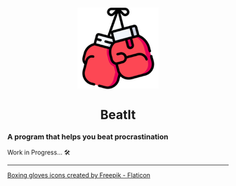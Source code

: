 <p align="center">
    <img src="logo.png" alt="Logo" height=185 width=185>
</p>
<h1 align="center"> <b>BeatIt</b> </h1>

<!-- start here -->

### A program that helps you beat procrastination

Work in Progress... 🛠

****
<a href="https://www.flaticon.com/free-icons/boxing-gloves" title="boxing gloves icons">Boxing gloves icons created by Freepik - Flaticon</a>
